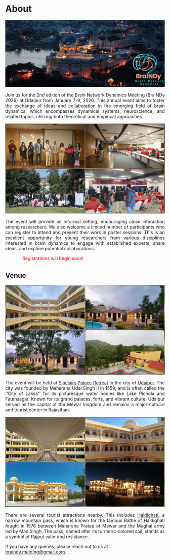 # About

<img src="img/Udaipur.jpg" width=900>
<p align="justify">
Join us for the 2nd edition of the Brain Network Dynamics Meeting (BraiNDy 2026) at Udaipur from January 7-9, 2026. This annual event aims to foster the exchange of ideas and collaboration in the emerging field of brain dynamics, which encompasses dynamical systems, neuroscience, and related topics, utilizing both theoretical and empirical approaches.</p>

<img src="img/by24.jpg" width=900>

<p align="justify">
The event will provide an informal setting, encouraging close interaction among researchers. We also welcome a limited number of participants who can register to attend and present their work in poster sessions.  This is an excellent opportunity for young researchers from various disciplines interested in brain dynamics to engage with established experts, share ideas, and explore potential collaborations.</p>
<marquee direction="left" scrollamount="15" style="color: red;">Registrations will begin soon!</marquee>

## Venue

<img src="img/location/p1.jpg">
<p align="justify">The event will be held at <a href="https://www.tripadvisor.in/Hotel_Review-g15359797-d33132050-Reviews-Sinclairs_Palace_Retreat_Udaipur-Kaloda_Udaipur_District_Rajasthan.html">Sinclairs Palace Retreat</a> in the city of <a href="https://en.wikipedia.org/wiki/Udaipur">Udaipur</a>. The city was founded by Maharana Udai Singh II in 1559, and is often called the ''City of Lakes'' for its picturesque water bodies like Lake Pichola and Fatehsagar. Known for its grand palaces, forts, and vibrant culture, Udaipur served as the capital of the Mewar kingdom and remains a major cultural and tourist center in Rajasthan.</p> 
<img src="img/location/p2.jpg">

<p align="justify">There are several tourist attractions nearby. This includes <a href="https://en.wikipedia.org/wiki/Haldighati">Haldighati</a>, a narrow mountain pass, which is known for the famous Battle of Haldighati fought in 1576 between Maharana Pratap of Mewar and the Mughal army led by Man Singh. The pass, named after its turmeric-colored soil, stands as a symbol of Rajput valor and resistance.</p>


If you have any queries, please reach out to us at <a href="mailto:braindy.meeting@gmail.com">braindy.meeting@gmail.com</a>.